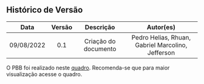 ## Histórico de Versão


|    Data    | Versão |      Descrição       |                     Autor(es)                     |
| :--------: | :----: | :------------------: | :-----------------------------------------------: |
| 09/08/2022 |  0.1   | Criação do documento | Pedro Helias, Rhuan, Gabriel Marcolino, Jefferson |


O PBB foi realizado neste <a href="https://miro.com/app/board/uXjVPfoVw3E=/?share_link_id=983245079708">quadro</a>. Recomenda-se que para maior visualização acesse o quadro.

